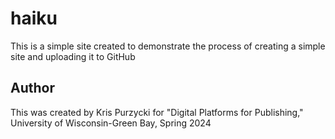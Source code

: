 # haiku
This is a simple site created to demonstrate the process of creating a simple site and uploading it to GitHub
## Author
This was created by Kris Purzycki for "Digital Platforms for Publishing," University of Wisconsin-Green Bay, Spring 2024
